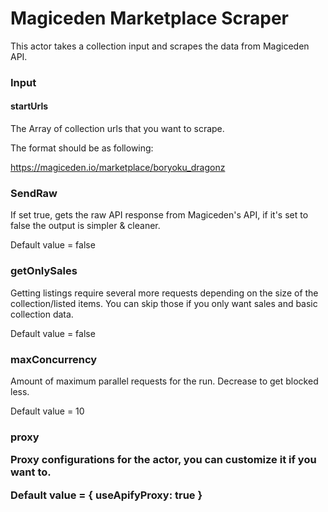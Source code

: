 # Magiceden Marketplace Scraper

This actor takes a collection input and scrapes the data from Magiceden API.

### Input

#### startUrls <Array>
The Array of collection urls that you want to scrape.

The format should be as following:

https://magiceden.io/marketplace/boryoku_dragonz

### SendRaw <boolean> 
If set true, gets the raw API response from Magiceden's API, if it's set to false the output is simpler & cleaner.

Default value = false

### getOnlySales <boolean>

Getting listings require several more requests depending on the size of the collection/listed items. You can skip those if you only want sales and basic collection data.

Default value = false

### maxConcurrency <Number>

Amount of maximum parallel requests for the run. Decrease to get blocked less.

Default value = 10

### proxy <Object>

Proxy configurations for the actor, you can customize it if you want to.

Default value = { useApifyProxy: true }

